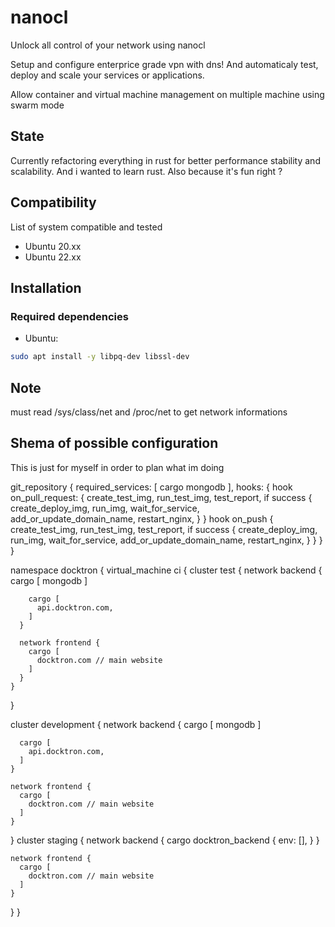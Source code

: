 # nanocl
Unlock all control of your network using nanocl

Setup and configure enterprice grade vpn with dns!
And automaticaly test, deploy and scale your services or applications.

Allow container and virtual machine management on multiple machine using swarm mode

## State

Currently refactoring everything in rust for better performance stability and scalability.
And i wanted to learn rust.
Also because it's fun right ?

## Compatibility

List of system compatible and tested
- Ubuntu 20.xx
- Ubuntu 22.xx

## Installation

### Required dependencies
- Ubuntu:
```sh
sudo apt install -y libpq-dev libssl-dev
```


## Note

must read /sys/class/net and /proc/net to get network informations

## Shema of possible configuration

This is just for myself in order to plan what im doing

git_repository {
  required_services: [
    cargo mongodb
  ],
  hooks: {
    hook on_pull_request: {
      create_test_img,
      run_test_img,
      test_report,
      if success {
        create_deploy_img,
        run_img,
        wait_for_service,
        add_or_update_domain_name,
        restart_nginx,
      }
    }
    hook on_push {
      create_test_img,
      run_test_img,
      test_report,
      if success {
        create_deploy_img,
        run_img,
        wait_for_service,
        add_or_update_domain_name,
        restart_nginx,
      }
    }
  }
}

namespace docktron {
  virtual_machine ci {
    cluster test {
      network backend {
        cargo [
          mongodb
        ]

        cargo [
          api.docktron.com,
        ]
      }

      network frontend {
        cargo [
          docktron.com // main website
        ]
      }
    }
  }

  cluster development {
    network backend {
      cargo [
        mongodb
      ]

      cargo [
        api.docktron.com,
      ]
    }

    network frontend {
      cargo [
        docktron.com // main website
      ]
    }
  }
  cluster staging {
    network backend {
      cargo docktron_backend {
        env: [],
      }
    }

    network frontend {
      cargo [
        docktron.com // main website
      ]
    }
  }
}
